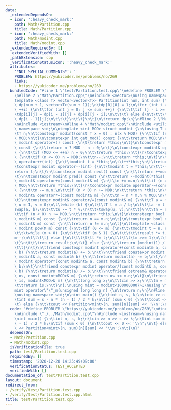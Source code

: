 ```yaml
---
data:
  _extendedDependsOn:
  - icon: ':heavy_check_mark:'
    path: Math/Partition.cpp
    title: Math/Partition.cpp
  - icon: ':heavy_check_mark:'
    path: Math/modint.cpp
    title: Math/modint.cpp
  _extendedRequiredBy: []
  _extendedVerifiedWith: []
  _pathExtension: cpp
  _verificationStatusIcon: ':heavy_check_mark:'
  attributes:
    '*NOT_SPECIAL_COMMENTS*': ''
    PROBLEM: https://yukicoder.me/problems/no/269
    links:
    - https://yukicoder.me/problems/no/269
  bundledCode: "#line 1 \"test/Partition.test.cpp\"\n#define PROBLEM \"https://yukicoder.me/problems/no/269\"\
    \n#line 2 \"Math/Partition.cpp\"\n#include <vector>\nusing namespace std;\n\n\
    template <class T> vector<vector<T>> Partition(int num, int sum) {\n\tvector<vector<T>>\
    \ dp(num + 1, vector<T>(sum + 1));\n\tdp[0][0] = 1;\n\tfor (int i = 1; i <= num;\
    \ ++i) {\n\t\tfor (int j = 0; j <= sum; ++j) {\n\t\t\tif (j - i >= 0) {\n\t\t\t\
    \tdp[i][j] = dp[i - 1][j] + dp[i][j - i];\n\t\t\t} else {\n\t\t\t\tdp[i][j] =\
    \ dp[i - 1][j];\n\t\t\t}\n\t\t}\n\t}\n\treturn dp;\n}\n#line 2 \"Math/modint.cpp\"\
    \n#include <iostream>\n#line 4 \"Math/modint.cpp\"\n#include <utility>\nusing\
    \ namespace std;\n\ntemplate <int MOD> struct modint {\n\tusing T = long long;\n\
    \tT n;\n\tconstexpr modint(const T x = 0) : n(x % MOD) {\n\t\tif (n < 0) n +=\
    \ MOD;\n\t}\n\tconstexpr int get_mod() const {\n\t\treturn MOD;\n\t}\n\tconstexpr\
    \ modint operator+() const {\n\t\treturn *this;\n\t}\n\tconstexpr modint operator-()\
    \ const {\n\t\treturn n ? MOD - n : 0;\n\t}\n\tconstexpr modint& operator++()\
    \ {\n\t\tif (MOD <= ++n) n = 0;\n\t\treturn *this;\n\t}\n\tconstexpr modint& operator--()\
    \ {\n\t\tif (n <= 0) n = MOD;\n\t\tn--;\n\t\treturn *this;\n\t}\n\tconstexpr modint\
    \ operator++(int) {\n\t\tmodint t = *this;\n\t\t++*this;\n\t\treturn t;\n\t}\n\
    \tconstexpr modint operator--(int) {\n\t\tmodint t = *this;\n\t\t--*this;\n\t\t\
    return t;\n\t}\n\tconstexpr modint next() const {\n\t\treturn ++modint(*this);\n\
    \t}\n\tconstexpr modint pred() const {\n\t\treturn --modint(*this);\n\t}\n\tconstexpr\
    \ modint& operator+=(const modint& m) {\n\t\tn += m.n;\n\t\tif (n >= MOD) n -=\
    \ MOD;\n\t\treturn *this;\n\t}\n\tconstexpr modint& operator-=(const modint& m)\
    \ {\n\t\tn -= m.n;\n\t\tif (n < 0) n += MOD;\n\t\treturn *this;\n\t}\n\tconstexpr\
    \ modint& operator*=(const modint& m) {\n\t\tn = n * m.n % MOD;\n\t\treturn *this;\n\
    \t}\n\tconstexpr modint& operator/=(const modint& m) {\n\t\tT a = m.n, b = MOD,\
    \ u = 1, v = 0;\n\t\twhile (b) {\n\t\t\tT t = a / b;\n\t\t\ta -= t * b;\n\t\t\t\
    swap(a, b);\n\t\t\tu -= t * v;\n\t\t\tswap(u, v);\n\t\t}\n\t\tn = n * u % MOD;\n\
    \t\tif (n < 0) n += MOD;\n\t\treturn *this;\n\t}\n\tconstexpr bool operator==(const\
    \ modint& m) const {\n\t\treturn n == m.n;\n\t}\n\tconstexpr bool operator!=(const\
    \ modint& m) const {\n\t\treturn n != m.n;\n\t}\n\ttemplate <class M> constexpr\
    \ modint pow(M m) const {\n\t\tif (0 <= m) {\n\t\t\tmodint t = n, result = 1;\n\
    \t\t\twhile (m > 0) {\n\t\t\t\tif (m & 1) {\n\t\t\t\t\tresult *= t;\n\t\t\t\t\t\
    m--;\n\t\t\t\t} else {\n\t\t\t\t\tt *= t;\n\t\t\t\t\tm >>= 1;\n\t\t\t\t}\n\t\t\
    \t}\n\t\t\treturn result;\n\t\t} else {\n\t\t\treturn (modint(1) / n).pow(-m);\n\
    \t\t}\n\t}\n\tfriend constexpr modint operator+(const modint& a, const modint&\
    \ b) {\n\t\treturn modint(a) += b;\n\t}\n\tfriend constexpr modint operator-(const\
    \ modint& a, const modint& b) {\n\t\treturn modint(a) -= b;\n\t}\n\tfriend constexpr\
    \ modint operator*(const modint& a, const modint& b) {\n\t\treturn modint(a) *=\
    \ b;\n\t}\n\tfriend constexpr modint operator/(const modint& a, const modint&\
    \ b) {\n\t\treturn modint(a) /= b;\n\t}\n\tfriend ostream& operator<<(ostream&\
    \ os, const modint<MOD>& m) {\n\t\treturn os << m.n;\n\t}\n\tfriend istream& operator>>(istream&\
    \ is, modint<MOD>& m) {\n\t\tlong long x;\n\t\tcin >> x;\n\t\tm = modint(x);\n\
    \t\treturn is;\n\t}\n};\nusing mint = modint<1000000007>;\nusing VM = vector<mint>;\n\
    mint operator\"\"_m(unsigned long long n) {\n\treturn n;\n}\n#line 5 \"test/Partition.test.cpp\"\
    \nusing namespace std;\n\nint main() {\n\tint n, s, k;\n\tcin >> n >> s >> k;\n\
    \tint sum = s - n * (n - 1) / 2 * k;\n\tif (sum < 0) {\n\t\tcout << 0 << '\\n';\n\
    \t} else {\n\t\tcout << Partition<mint>(n, sum)[n][sum] << '\\n';\n\t}\n}\n"
  code: "#define PROBLEM \"https://yukicoder.me/problems/no/269\"\n#include \"./../Math/Partition.cpp\"\
    \n#include \"./../Math/modint.cpp\"\n#include <iostream>\nusing namespace std;\n\
    \nint main() {\n\tint n, s, k;\n\tcin >> n >> s >> k;\n\tint sum = s - n * (n\
    \ - 1) / 2 * k;\n\tif (sum < 0) {\n\t\tcout << 0 << '\\n';\n\t} else {\n\t\tcout\
    \ << Partition<mint>(n, sum)[n][sum] << '\\n';\n\t}\n}"
  dependsOn:
  - Math/Partition.cpp
  - Math/modint.cpp
  isVerificationFile: true
  path: test/Partition.test.cpp
  requiredBy: []
  timestamp: '2020-12-28 14:25:49+09:00'
  verificationStatus: TEST_ACCEPTED
  verifiedWith: []
documentation_of: test/Partition.test.cpp
layout: document
redirect_from:
- /verify/test/Partition.test.cpp
- /verify/test/Partition.test.cpp.html
title: test/Partition.test.cpp
---
```

